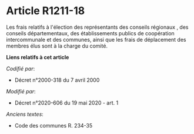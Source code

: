 # Article R1211-18

Les frais relatifs à l'élection des représentants des conseils régionaux , des conseils départementaux, des établissements
publics de coopération intercommunale et des communes, ainsi que les frais de déplacement des membres élus sont à la charge
du comité.

**Liens relatifs à cet article**

_Codifié par_:

  - Décret n°2000-318 du 7 avril 2000

_Modifié par_:

  - Décret n°2020-606 du 19 mai 2020 - art. 1

_Anciens textes_:

  - Code des communes R. 234-35
